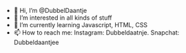 - 👋 Hi, I’m @DubbelDaantje
- 👀 I’m interested in all kinds of stuff
- 🌱 I’m currently learning Javascript, HTML, CSS
- 📫 How to reach me:  Instagram: Dubbeldaatnje.
                       Snapchat: Dubbeldaantjee


